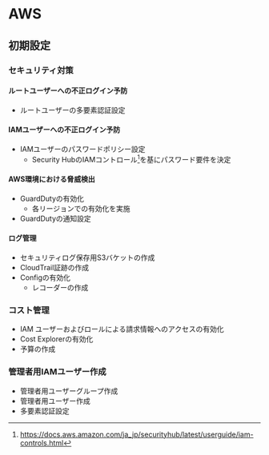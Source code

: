 # AWS

## 初期設定

### セキュリティ対策

#### ルートユーザーへの不正ログイン予防

* ルートユーザーの多要素認証設定

#### IAMユーザーへの不正ログイン予防

* IAMユーザーのパスワードポリシー設定
  * Security HubのIAMコントロール[^iam-controls]を基にパスワード要件を決定

[^iam-controls]:https://docs.aws.amazon.com/ja_jp/securityhub/latest/userguide/iam-controls.html

#### AWS環境における脅威検出

* GuardDutyの有効化
  * 各リージョンでの有効化を実施
* GuardDutyの通知設定 

#### ログ管理

* セキュリティログ保存用S3バケットの作成
* CloudTrail証跡の作成
* Configの有効化
  * レコーダーの作成

### コスト管理

* IAM ユーザーおよびロールによる請求情報へのアクセスの有効化
* Cost Explorerの有効化
* 予算の作成

### 管理者用IAMユーザー作成

* 管理者用ユーザーグループ作成
* 管理者用ユーザー作成
* 多要素認証設定
